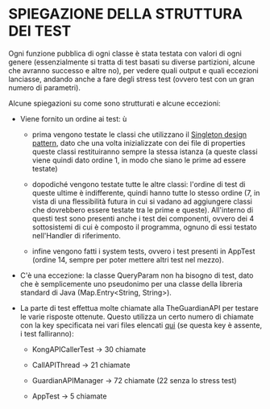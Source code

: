 # SPIEGAZIONE DELLA STRUTTURA DEI TEST
Ogni funzione pubblica di ogni classe è stata testata con valori di ogni genere (essenzialmente si tratta di test
basati su diverse partizioni, alcune che avranno successo e altre no), per vedere quali output e quali eccezioni lanciasse, andando anche a fare degli stress test (ovvero test con un gran numero di parametri).

Alcune spiegazioni su come sono strutturati e alcune eccezioni:
- Viene fornito un ordine ai test: ù

    - prima vengono testate le classi che utilizzano il [Singleton design pattern](design_patterns.md),
    dato che una volta inizializzate con dei file di properties queste classi restituiranno sempre la stessa istanza
    (a queste classi viene quindi dato ordine 1, in modo che siano le prime ad essere testate)
  
    - dopodiché vengono testate tutte le altre classi: l'ordine di test di queste ultime è indifferente,
    quindi hanno tutte lo stesso ordine (7, in vista di una flessibilità futura in cui si vadano ad aggiungere
    classi che dovrebbero essere testate tra le prime e queste).
    All'interno di questi test sono presenti anche i test dei componenti, ovvero dei 4 sottosistemi di cui è composto il programma,
    ognuno di essi testato nell'Handler di riferimento.
  
    - infine vengono fatti i system tests, ovvero i test presenti in AppTest (ordine 14, sempre per poter mettere altri test nel mezzo).

- C'è una eccezione: la classe QueryParam non ha bisogno di test, dato che è semplicemente uno pseudonimo per una
classe della libreria standard di Java (Map.Entry<String, String>).

- La parte di test effettua molte chiamate alla TheGuardianAPI per testare le varie risposte ottenute.
Questo utilizza un certo numero di chiamate con la key specificata nei vari files elencati [qui](../istruzioni/installazione.html) (se questa key è assente,
i test falliranno):

    - KongAPICallerTest -> 30 chiamate

    - CallAPIThread -> 21 chiamate

    - GuardianAPIManager -> 72 chiamate (22 senza lo stress test)

    - AppTest -> 5 chiamate

